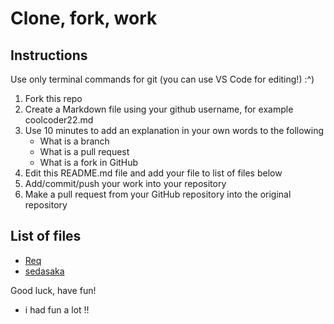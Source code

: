 # Clone, fork, work

## Instructions

Use only terminal commands for git (you can use VS Code for editing!) :^)

1. Fork this repo 
2. Create a Markdown file using your github username, for example coolcoder22.md
3. Use 10 minutes to add an explanation in your own words to the following
    - What is a branch
    - What is a pull request
    - What is a fork in GitHub
4. Edit this README.md file and add your file to list of files below
5. Add/commit/push your work into your repository 
6. Make a pull request from your GitHub repository into the original repository

## List of files

- [Req](./req.md)
- [sedasaka](./sedasaka.md)

Good luck, have fun!
- i had fun a lot !!
